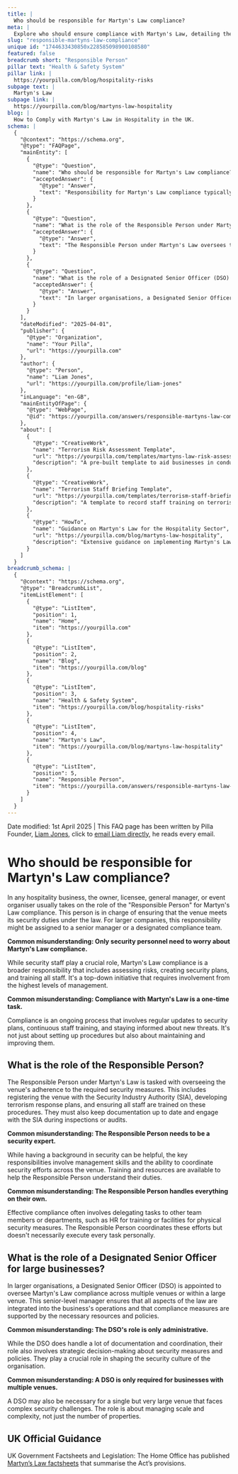 ```yaml
---
title: |
  Who should be responsible for Martyn's Law compliance?
meta: |
  Explore who should ensure compliance with Martyn's Law, detailing the responsibilities of the Responsible Person and the Designated Senior Officer.
slug: "responsible-martyns-law-compliance"
unique id: "1744633430850x228585098900108580"
featured: false
breadcrumb short: "Responsible Person"
pillar text: "Health & Safety System"
pillar link: |
  https://yourpilla.com/blog/hospitality-risks
subpage text: |
  Martyn's Law
subpage link: |
  https://yourpilla.com/blog/martyns-law-hospitality
blog: |
  How to Comply with Martyn's Law in Hospitality in the UK.
schema: |
  {
    "@context": "https://schema.org",
    "@type": "FAQPage",
    "mainEntity": [
      {
        "@type": "Question",
        "name": "Who should be responsible for Martyn's Law compliance?",
        "acceptedAnswer": {
          "@type": "Answer",
          "text": "Responsibility for Martyn's Law compliance typically falls to key figures such as the owner, licensee, general manager, or event organiser in a hospitality business. These individuals, referred to as the 'Responsible Person', ensure the venue adheres to security duties under the law, assessing risks and creating security plans. Larger companies may designate this responsibility to a senior manager or a specific compliance team."
        }
      },
      {
        "@type": "Question",
        "name": "What is the role of the Responsible Person under Martyn's Law?",
        "acceptedAnswer": {
          "@type": "Answer",
          "text": "The Responsible Person under Martyn's Law oversees the venue's compliance with security measures. Their duties include registering the venue with the Security Industry Authority, developing terrorism response plans, and ensuring all staff are adequately trained on these procedures. They also maintain documentation and coordinate with the SIA during inspections or audits."
        }
      },
      {
        "@type": "Question",
        "name": "What is the role of a Designated Senior Officer (DSO) for large businesses?",
        "acceptedAnswer": {
          "@type": "Answer",
          "text": "In larger organisations, a Designated Senior Officer (DSO) is tasked with overseeing Martyn's Law compliance across multiple venues or large venues. This senior manager ensures compliance is integrated into the business operations and supported by adequate resources and policies, handling both strategic decisions and coordination of the security measures."
        }
      }
    ],
    "dateModified": "2025-04-01",
    "publisher": {
      "@type": "Organization",
      "name": "Your Pilla",
      "url": "https://yourpilla.com"
    },
    "author": {
      "@type": "Person",
      "name": "Liam Jones",
      "url": "https://yourpilla.com/profile/liam-jones"
    },
    "inLanguage": "en-GB",
    "mainEntityOfPage": {
      "@type": "WebPage",
      "@id": "https://yourpilla.com/answers/responsible-martyns-law-compliance"
    },
    "about": [
      {
        "@type": "CreativeWork",
        "name": "Terrorism Risk Assessment Template",
        "url": "https://yourpilla.com/templates/martyns-law-risk-assessment",
        "description": "A pre-built template to aid businesses in conducting terrorism risk assessments as part of Martyn's Law compliance."
      },
      {
        "@type": "CreativeWork",
        "name": "Terrorism Staff Briefing Template",
        "url": "https://yourpilla.com/templates/terrorism-staff-briefing",
        "description": "A template to record staff training on terrorism protocols, ensuring teams are informed and compliant with Martyn's Law."
      },
      {
        "@type": "HowTo",
        "name": "Guidance on Martyn's Law for the Hospitality Sector",
        "url": "https://yourpilla.com/blog/martyns-law-hospitality",
        "description": "Extensive guidance on implementing Martyn's Law in the hospitality industry, covering compliance, security planning, and staff training."
      }
    ]
  }
breadcrumb_schema: |
  {
    "@context": "https://schema.org",
    "@type": "BreadcrumbList",
    "itemListElement": [
      {
        "@type": "ListItem",
        "position": 1,
        "name": "Home",
        "item": "https://yourpilla.com"
      },
      {
        "@type": "ListItem",
        "position": 2,
        "name": "Blog",
        "item": "https://yourpilla.com/blog"
      },
      {
        "@type": "ListItem",
        "position": 3,
        "name": "Health & Safety System",
        "item": "https://yourpilla.com/blog/hospitality-risks"
      },
      {
        "@type": "ListItem",
        "position": 4,
        "name": "Martyn's Law",
        "item": "https://yourpilla.com/blog/martyns-law-hospitality"
      },
      {
        "@type": "ListItem",
        "position": 5,
        "name": "Responsible Person",
        "item": "https://yourpilla.com/answers/responsible-martyns-law-compliance"
      }
    ]
  }
---
```


Date modified: 1st April 2025 | This FAQ page has been written by Pilla Founder, [Liam Jones](https://yourpilla.com/profile/liam-jones), click to [email Liam directly](https://mailto:liam@yourpilla.com), he reads every email.

# Who should be responsible for Martyn's Law compliance?

In any hospitality business, the owner, licensee, general manager, or event organiser usually takes on the role of the "Responsible Person" for Martyn's Law compliance. This person is in charge of ensuring that the venue meets its security duties under the law. For larger companies, this responsibility might be assigned to a senior manager or a designated compliance team.

**Common misunderstanding: Only security personnel need to worry about Martyn's Law compliance.**

While security staff play a crucial role, Martyn's Law compliance is a broader responsibility that includes assessing risks, creating security plans, and training all staff. It's a top-down initiative that requires involvement from the highest levels of management.

**Common misunderstanding: Compliance with Martyn's Law is a one-time task.**

Compliance is an ongoing process that involves regular updates to security plans, continuous staff training, and staying informed about new threats. It's not just about setting up procedures but also about maintaining and improving them.

## What is the role of the Responsible Person?

The Responsible Person under Martyn's Law is tasked with overseeing the venue's adherence to the required security measures. This includes registering the venue with the Security Industry Authority (SIA), developing terrorism response plans, and ensuring all staff are trained on these procedures. They must also keep documentation up to date and engage with the SIA during inspections or audits.

**Common misunderstanding: The Responsible Person needs to be a security expert.**

While having a background in security can be helpful, the key responsibilities involve management skills and the ability to coordinate security efforts across the venue. Training and resources are available to help the Responsible Person understand their duties.

**Common misunderstanding: The Responsible Person handles everything on their own.**

Effective compliance often involves delegating tasks to other team members or departments, such as HR for training or facilities for physical security measures. The Responsible Person coordinates these efforts but doesn't necessarily execute every task personally.

## What is the role of a Designated Senior Officer for large businesses?

In larger organisations, a Designated Senior Officer (DSO) is appointed to oversee Martyn's Law compliance across multiple venues or within a large venue. This senior-level manager ensures that all aspects of the law are integrated into the business's operations and that compliance measures are supported by the necessary resources and policies.

**Common misunderstanding: The DSO's role is only administrative.**

While the DSO does handle a lot of documentation and coordination, their role also involves strategic decision-making about security measures and policies. They play a crucial role in shaping the security culture of the organisation.

**Common misunderstanding: A DSO is only required for businesses with multiple venues.**

A DSO may also be necessary for a single but very large venue that faces complex security challenges. The role is about managing scale and complexity, not just the number of properties.

## UK Official Guidance

UK Government Factsheets and Legislation: The Home Office has published [Martyn’s Law factsheets](https://homeofficemedia.blog.gov.uk/2023/12/06/martyns-law-factsheets/) that summarise the Act’s provisions.